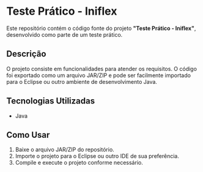 # Teste Prático - Iniflex

Este repositório contém o código fonte do projeto **"Teste Prático - Iniflex"**, desenvolvido como parte de um teste prático.

## Descrição

O projeto consiste em funcionalidades para atender os requisitos. O código foi exportado como um arquivo JAR/ZIP e pode ser facilmente importado para o Eclipse ou outro ambiente de desenvolvimento Java.

## Tecnologias Utilizadas

- Java

## Como Usar

1. Baixe o arquivo JAR/ZIP do repositório.
2. Importe o projeto para o Eclipse ou outro IDE de sua preferência.
3. Compile e execute o projeto conforme necessário.
